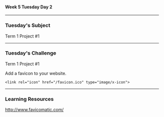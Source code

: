 #### Week 5 Tuesday Day 2

---

### Tuesday's Subject
Term 1 Project #1

---

### Tuesday's Challenge
Term 1 Project #1

Add a favicon to your website.

```
<link rel="icon" href="/favicon.ico" type="image/x-icon">
```

---

### Learning Resources

http://www.favicomatic.com/
